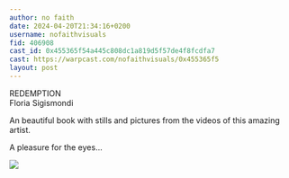 ```yaml
---
author: no faith
date: 2024-04-20T21:34:16+0200
username: nofaithvisuals
fid: 406908
cast_id: 0x455365f54a445c808dc1a819d5f57de4f8fcdfa7
cast: https://warpcast.com/nofaithvisuals/0x455365f5
layout: post
---
```

REDEMPTION   
Floria Sigismondi  
  
An beautiful book with stills and pictures from the videos of this amazing artist.  
  
A pleasure for the eyes…  

![](https://imagedelivery.net/BXluQx4ige9GuW0Ia56BHw/3fb8c263-8ccd-4c7c-0be8-abd368d49500/original)